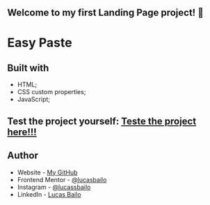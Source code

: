 ## Welcome to my first Landing Page project! 👋

# Easy Paste

## Built with

- HTML;
- CSS custom properties;
- JavaScript;

## Test the project yourself: [Teste the project here!!!](https://landing-page-one-neon.vercel.app/)

## Author

- Website - [My GitHub](https://github.com/lucasbailo)
- Frontend Mentor - [@lucasbailo](https://www.frontendmentor.io/profile/lucasbailo)
- Instagram - [@lucassbailo](https://www.instagram.com/lucassbailo/)
- LinkedIn - [Lucas Bailo](https://www.linkedin.com/in/lcsbailo)